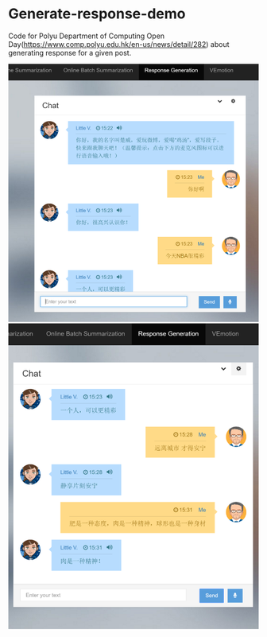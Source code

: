 # Generate-response-demo
Code for Polyu Department of Computing Open Day(https://www.comp.polyu.edu.hk/en-us/news/detail/282) about generating response for a given post.

![image](https://github.com/luochuwei/Generate-response-demo/raw/master/Demo/1.PNG)
![image](https://github.com/luochuwei/Generate-response-demo/raw/master/Demo/2.PNG)
